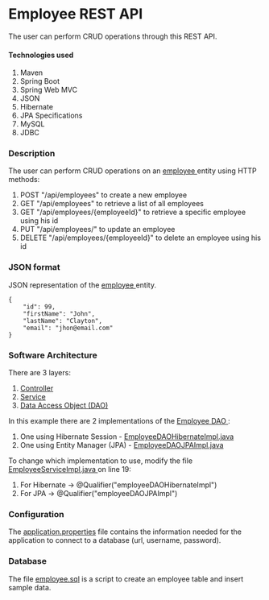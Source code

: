 #  Employee REST API

The user can perform CRUD operations through this REST API.

#### Technologies used

1. Maven
2. Spring Boot
3. Spring Web MVC
4. JSON
5. Hibernate
6. JPA Specifications
7. MySQL
8. JDBC

### Description

The user can perform CRUD operations on an 
<a href="src/main/java/com/spencer/forrest/employeerestapi/entity/Employee.java">
employee </a> entity using HTTP methods:
1. POST "/api/employees" to create a new employee 
2. GET "/api/employees" to retrieve a list of all employees
3. GET "/api/employees/{employeeId}" to retrieve a specific employee using his id
4. PUT "/api/employees/" to update an employee
5. DELETE "/api/employees/{employeeId}" to delete an employee using his id

### JSON format

JSON representation of the
<a href="src/main/java/com/spencer/forrest/employeerestapi/entity/Employee.java">
employee </a> entity.
```
{
    "id": 99,
    "firstName": "John",
    "lastName": "Clayton",
    "email": "jhon@email.com"
}
```

### Software Architecture

There are 3 layers:
1. <a href="src/main/java/com/spencer/forrest/employeerestapi/controller">Controller</a>
2. <a href="src/main/java/com/spencer/forrest/employeerestapi/service">Service</a>
3. <a href="src/main/java/com/spencer/forrest/employeerestapi/dao">Data Access Object (DAO)</a>

In this example there are 2 implementations of the 
<a href="src/main/java/com/spencer/forrest/employeerestapi/dao/EmployeeDAO.java">
Employee DAO
</a>:
1. One using Hibernate Session -
<a href="src/main/java/com/spencer/forrest/employeerestapi/dao/EmployeeDAOHibernateImpl.java">EmployeeDAOHibernateImpl.java</a>
2. One using Entity Manager (JPA) - 
<a href="src/main/java/com/spencer/forrest/employeerestapi/dao/EmployeeDAOJPAImpl.java">EmployeeDAOJPAImpl.java</a>

To change which implementation to use, modify the file 
<a href="src/main/java/com/spencer/forrest/employeerestapi/service/EmployeeServiceImpl.java">
EmployeeServiceImpl.java
</a> on line 19:
1. For Hibernate -> @Qualifier("employeeDAOHibernateImpl")
2. For JPA -> @Qualifier("employeeDAOJPAImpl")

### Configuration

The <a href="src/main/resources/application.properties">application.properties</a> file contains the information needed 
for the application to connect to a database (url, username, password).

### Database
The file <a href="sql/employee.sql">employee.sql<a/> is a script to create an employee table and insert sample data.


